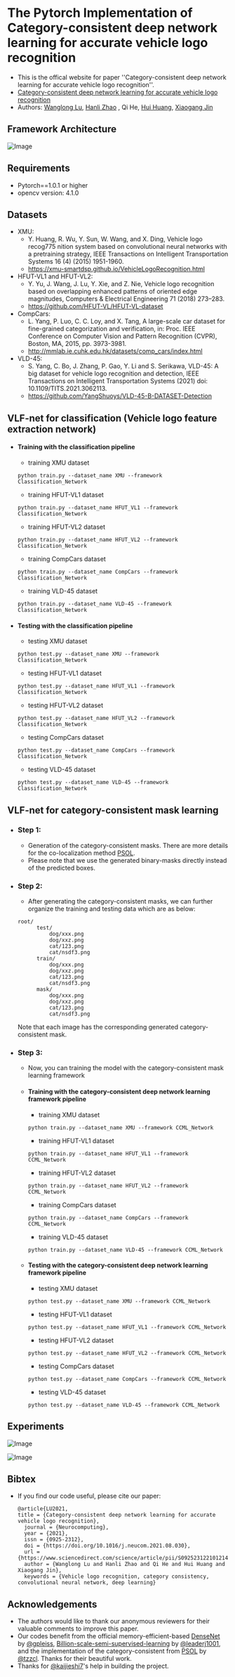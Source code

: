 # The Pytorch Implementation of Category-consistent deep network learning for accurate vehicle logo recognition 
- This is the offical website for paper ''Category-consistent deep network learning for accurate vehicle logo recognition''. 
- [Category-consistent deep network learning for accurate vehicle logo recognition](https:)
- Authors: [Wanglong Lu](https://longlongaaago.github.io), [Hanli Zhao](http://i3s.wzu.edu.cn/info/1104/1183.htm)
, Qi He, [Hui Huang](http://i3s.wzu.edu.cn/info/1104/1163.htm), [Xiaogang Jin](http://www.cad.zju.edu.cn/home/jin/)

## Framework Architecture
![Image](./Images/framework.png#pic_center)

## Requirements
- Pytorch==1.0.1 or higher
- opencv version: 4.1.0

## Datasets
- XMU:
  - Y. Huang, R. Wu, Y. Sun, W. Wang, and X. Ding, Vehicle logo recog775
nition system based on convolutional neural networks with a pretraining strategy, IEEE Transactions on Intelligent Transportation Systems 16 (4) (2015) 1951-1960.
  - https://xmu-smartdsp.github.io/VehicleLogoRecognition.html
- HFUT-VL1 and HFUT-VL2:
  - Y. Yu, J. Wang, J. Lu, Y. Xie, and Z. Nie, Vehicle logo recognition based on overlapping enhanced patterns of oriented edge magnitudes, Computers & Electrical Engineering 71 (2018) 273–283.
  - https://github.com/HFUT-VL/HFUT-VL-dataset
- CompCars:
  - L. Yang, P. Luo, C. C. Loy, and X. Tang, A large-scale car dataset for
fine-grained categorization and verification, in: Proc. IEEE Conference on
Computer Vision and Pattern Recognition (CVPR), Boston, MA, 2015, pp.
3973-3981.
  - http://mmlab.ie.cuhk.edu.hk/datasets/comp_cars/index.html
- VLD-45:
  - S. Yang, C. Bo, J. Zhang, P. Gao, Y. Li and S. Serikawa,
VLD-45: A big dataset for vehicle logo recognition and detection, IEEE Transactions on Intelligent Transportation Systems (2021) doi:
10.1109/TITS.2021.3062113. 
  - https://github.com/YangShuoys/VLD-45-B-DATASET-Detection

## VLF-net for classification (Vehicle logo feature extraction network)

- #### Training with the classification pipeline
  - training XMU dataset
  ```
  python train.py --dataset_name XMU --framework Classification_Network
  ```
  - training HFUT-VL1 dataset
  ```
  python train.py --dataset_name HFUT_VL1 --framework Classification_Network
  ```
  - training HFUT-VL2 dataset
  ```
  python train.py --dataset_name HFUT_VL2 --framework Classification_Network
  ```
  - training CompCars dataset
  ```
  python train.py --dataset_name CompCars --framework Classification_Network
  ```
  - training VLD-45 dataset
  ```
  python train.py --dataset_name VLD-45 --framework Classification_Network
  ```

- #### Testing with the classification pipeline
  - testing XMU dataset
  ```
  python test.py --dataset_name XMU --framework Classification_Network
  ```
  - testing HFUT-VL1 dataset
  ```
  python test.py --dataset_name HFUT_VL1 --framework Classification_Network
  ```
  - testing HFUT-VL2 dataset
  ```
  python test.py --dataset_name HFUT_VL2 --framework Classification_Network
  ```
  - testing CompCars dataset
  ```
  python test.py --dataset_name CompCars --framework Classification_Network
  ```
  - testing VLD-45 dataset
  ```
  python test.py --dataset_name VLD-45 --framework Classification_Network
  ``` 
## VLF-net for category-consistent mask learning
- ### Step 1:
  - Generation of the category-consistent masks. There are more details for the co-localization method [PSOL](https://github.com/tzzcl/PSOL).
  - Please note that we use the generated binary-masks directly instead of the predicted boxes.
- ### Step 2:
  - After generating the category-consistent masks, we can further organize the training and testing data which are as below:
  ```
  root/
        test/
            dog/xxx.png
            dog/xxz.png
            cat/123.png
            cat/nsdf3.png
        train/
            dog/xxx.png
            dog/xxz.png
            cat/123.png
            cat/nsdf3.png
        mask/
            dog/xxx.png
            dog/xxz.png
            cat/123.png
            cat/nsdf3.png
  ```
  Note that each image has the corresponding generated category-consistent mask.
- ### Step 3:
  - Now, you can training the model with the category-consistent mask learning framework 
  - #### Training with the category-consistent deep network learning framework pipeline
      - training XMU dataset
      ```
      python train.py --dataset_name XMU --framework CCML_Network
      ```
      - training HFUT-VL1 dataset
      ```
      python train.py --dataset_name HFUT_VL1 --framework CCML_Network
      ```
      - training HFUT-VL2 dataset
      ```
      python train.py --dataset_name HFUT_VL2 --framework CCML_Network
      ```
      - training CompCars dataset
      ```
      python train.py --dataset_name CompCars --framework CCML_Network
      ```
      - training VLD-45 dataset
      ```
      python train.py --dataset_name VLD-45 --framework CCML_Network
      ```

  - #### Testing with the category-consistent deep network learning framework pipeline
      - testing XMU dataset
      ```
      python test.py --dataset_name XMU --framework CCML_Network
      ```
      - testing HFUT-VL1 dataset
      ```
      python test.py --dataset_name HFUT_VL1 --framework CCML_Network
      ```
      - testing HFUT-VL2 dataset
      ```
      python test.py --dataset_name HFUT_VL2 --framework CCML_Network
      ```
      - testing CompCars dataset
      ```
      python test.py --dataset_name CompCars --framework CCML_Network
      ```
      - testing VLD-45 dataset
      ```
      python test.py --dataset_name VLD-45 --framework CCML_Network
      ``` 

## Experiments
![Image](./Images/Table3.png#pic_center)

![Image](./Images/Table4.png#pic_center)

## Bibtex
- If you find our code useful, please cite our paper:
  ```
  @article{LU2021,
  title = {Category-consistent deep network learning for accurate vehicle logo recognition},
    journal = {Neurocomputing},
    year = {2021},
    issn = {0925-2312},
    doi = {https://doi.org/10.1016/j.neucom.2021.08.030},
    url = {https://www.sciencedirect.com/science/article/pii/S0925231221012145},
    author = {Wanglong Lu and Hanli Zhao and Qi He and Hui Huang and Xiaogang Jin},
    keywords = {Vehicle logo recognition, category consistency, convolutional neural network, deep learning}
  ```

## Acknowledgements
- The authors would like to thank our anonymous reviewers for their valuable comments to improve this paper.
- Our codes benefit from the official memory-efficient-based [DenseNet](https://github.com/gpleiss/efficient_densenet_pytorch) by [@gpleiss](https://github.com/gpleiss), [Billion-scale-semi-supervised-learning](https://github.com/leaderj1001/Billion-scale-semi-supervised-learning) by [@leaderj1001](https://github.com/leaderj1001), and
 the implementation of the category-consistent from [PSOL](https://github.com/tzzcl/PSOL) by [@tzzcl](https://github.com/tzzcl).
Thanks for their beautiful work.
- Thanks for [@kaijieshi7](https://github.com/kaijieshi7)'s help in building the project.
